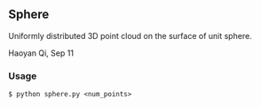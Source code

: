 ## Sphere
Uniformly distributed 3D point cloud on the surface of unit sphere.

Haoyan Qi, Sep 11

### Usage

```
$ python sphere.py <num_points>
```